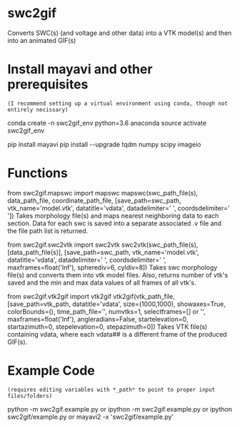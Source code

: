 # swc2gif
Converts SWC(s) (and voltage and other data) into a VTK model(s) and then into an animated GIF(s)


# Install mayavi and other prerequisites
    (I recommend setting up a virtual environment using conda, though not entirely necissary)
conda create -n swc2gif_env python=3.6 anaconda
source activate swc2gif_env

pip install mayavi
pip install --upgrade tqdm numpy scipy imageio


# Functions
from swc2gif.mapswc import mapswc
mapswc(swc_path_file(s), data_path_file, coordinate_path_file,
    [save_path=swc_path, vtk_name='model.vtk', datatitle='vdata',
    datadelimiter=' ', coordsdelimiter='	'])
Takes morphology file(s) and maps nearest neighboring data to each
    section. Data for each swc is saved into a separate associated
    .v file and the file path list is returned.

from swc2gif.swc2vtk import swc2vtk
swc2vtk(swc_path_file(s), [data_path_file(s)],
    [save_path=swc_path, vtk_name='model.vtk', datatitle='vdata',
    datadelimiter=' ', coordsdelimiter='	', maxframes=float('Inf'),
    spherediv=6, cyldiv=8])
Takes swc morphology file(s) and converts them into vtk model files.
    Also, returns number of vtk's saved and the min and max data values
    of all frames of all vtk's.

from swc2gif.vtk2gif import vtk2gif
vtk2gif(vtk_path_file,
    [save_path=vtk_path, datatitle='vdata', size=(1000,1000),
    showaxes=True, colorBounds=(), time_path_file='', numvtks=1,
    selectframes=[] or '', maxframes=float('Inf'), angleradians=False,
    startelevation=0, startazimuth=0, stepelevation=0, stepazimuth=0])
Takes VTK file(s) containing vdata, where each vdata## is a different
    frame of the produced GIF(s).


# Example Code
    (requires editing variables with *_path* to point to proper input files/folders)
python -m swc2gif.example.py
    or
ipython -m swc2gif.example.py
    or
ipython swc2gif/example.py
    or
mayavi2 -x 'swc2gif/example.py'
